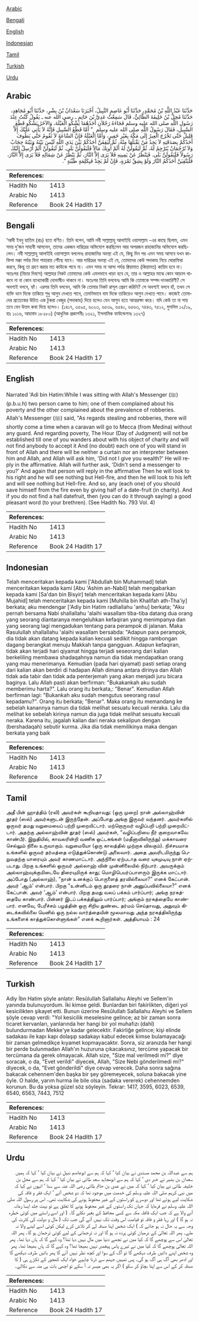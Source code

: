 [Arabic](#arabic)

[Bengali](#bengali)

[English](#english)

[Indonesian](#indonesian)

[Tamil](#tamil)

[Turkish](#turkish)

[Urdu](#urdu)

## Arabic


<div dir="rtl" lang="ar" style={{fontSize:'larger',backgroundColor:'#f8f9fa',padding:20}}>
حَدَّثَنَا عَبْدُ اللَّهِ بْنُ مُحَمَّدٍ، حَدَّثَنَا أَبُو عَاصِمٍ النَّبِيلُ، أَخْبَرَنَا سَعْدَانُ بْنُ بِشْرٍ، حَدَّثَنَا أَبُو مُجَاهِدٍ، حَدَّثَنَا مُحِلُّ بْنُ خَلِيفَةَ الطَّائِيُّ، قَالَ سَمِعْتُ عَدِيَّ بْنَ حَاتِمٍ ـ رضى الله عنه ـ يَقُولُ كُنْتُ عِنْدَ رَسُولِ اللَّهِ صلى الله عليه وسلم فَجَاءَهُ رَجُلاَنِ أَحَدُهُمَا يَشْكُو الْعَيْلَةَ، وَالآخَرُ يَشْكُو قَطْعَ السَّبِيلِ، فَقَالَ رَسُولُ اللَّهِ صلى الله عليه وسلم ‏ "‏ أَمَّا قَطْعُ السَّبِيلِ فَإِنَّهُ لاَ يَأْتِي عَلَيْكَ إِلاَّ قَلِيلٌ حَتَّى تَخْرُجَ الْعِيرُ إِلَى مَكَّةَ بِغَيْرِ خَفِيرٍ، وَأَمَّا الْعَيْلَةُ فَإِنَّ السَّاعَةَ لاَ تَقُومُ حَتَّى يَطُوفَ أَحَدُكُمْ بِصَدَقَتِهِ لاَ يَجِدُ مَنْ يَقْبَلُهَا مِنْهُ، ثُمَّ لَيَقِفَنَّ أَحَدُكُمْ بَيْنَ يَدَىِ اللَّهِ لَيْسَ بَيْنَهُ وَبَيْنَهُ حِجَابٌ وَلاَ تُرْجُمَانٌ يُتَرْجِمُ لَهُ، ثُمَّ لَيَقُولَنَّ لَهُ أَلَمْ أُوتِكَ مَالاً فَلَيَقُولَنَّ بَلَى‏.‏ ثُمَّ لَيَقُولَنَّ أَلَمْ أُرْسِلْ إِلَيْكَ رَسُولاً فَلَيَقُولَنَّ بَلَى‏.‏ فَيَنْظُرُ عَنْ يَمِينِهِ فَلاَ يَرَى إِلاَّ النَّارَ، ثُمَّ يَنْظُرُ عَنْ شِمَالِهِ فَلاَ يَرَى إِلاَّ النَّارَ، فَلْيَتَّقِيَنَّ أَحَدُكُمُ النَّارَ وَلَوْ بِشِقِّ تَمْرَةٍ، فَإِنْ لَمْ يَجِدْ فَبِكَلِمَةٍ طَيِّبَةٍ ‏"‏‏.‏
</div>
<div style={{backgroundColor:'#f8f9fa',padding:20, marginBottom: 10}}><table> <thead> <tr> <th>References:</th> <th></th> </tr> </thead> <tbody><tr><td>Hadith No</td><td>1413</td></tr><tr><td>Arabic No</td><td>1413</td></tr><tr><td>Reference</td><td>Book 24 Hadith 17</td></tr></tbody></table></div>

## Bengali


<div dir="ltr" lang="bn" style={{fontSize:'larger',backgroundColor:'#f8f9fa',padding:20}}>
‘আদী ইবনু হাতিম (রাঃ) হতে বর্ণিত। তিনি বলেন, আমি নবী সাল্লাল্লাহু আলাইহি ওয়াসাল্লাম -এর কাছে ছিলাম, এমন সময় দু’জন সাহাবী আসলেন, তাদের একজন দারিদ্রের অভিযোগ করছিলেন আর অপরজন রাহাজানির অভিযোগ করছিলেন। নবী সাল্লাল্লাহু আলাইহি ওয়াসাল্লাম বললেনঃ রাহাজানির অবস্থা এই যে, কিছু দিন পর এমন সময় আসবে যখন কাফিলা মক্কা পর্যন্ত বিনা পাহারায় পৌঁছে যাবে। আর দারিদ্রের অবস্থা এই যে, তোমাদের কেউ সদাকাহ নিয়ে ঘোরাফিরা করবে, কিন্তু তা গ্রহণ করার মত কাউকে পাবে না। এমন সময় না আসা পর্যন্ত ক্বিয়ামাত (কিয়ামত) কায়িম হবে না। অতঃপর (বিচার দিবসে) আল্লাহর নিকট তোমাদের কেউ এমনভাবে খাড়া হবে যে, তার ও আল্লাহর মাঝে কোন আড়াল থাকবে না বা কোন ব্যাখ্যাকারী দোভাষীও থাকবে না। অতঃপর তিনি বলবেনঃ আমি কি তোমাকে সম্পদ দানকারিণী? সে অবশ্যই বলবে, হ্যাঁ। এরপর তিনি বলবেন, আমি কি তোমার নিকট রাসূল প্রেরণ করিনি? সে অবশ্যই বলবে হাঁ, তখন সে ব্যক্তি ডান দিকে তাকিয়ে শুধু আগুন দেখতে পাবে, তেমনিভাবে বাম দিকে তাকিয়েও আগুন দেখতে পাবে। কাজেই তোমাদের প্রত্যেকের উচিত এক টুকরা খেজুর (সদাকাহ) দিয়ে হলেও যেন আগুন হতে আত্মরক্ষা করে। যদি কেউ তা না পায় তবে যেন উত্তম কথা দিয়ে হলেও। (১৪১৭, ৩৫৯৫, ৬০২৩, ৬৫৩৯, ৬৫৪০, ৬৫৬৩, ৭৪৪৩, ৭৫১২, মুসলিম ১২/১৯, হাঃ ১০১৬, আহমাদ ১৮২৮০) (আধুনিক প্রকাশনীঃ ১৩২১, ইসলামিক ফাউন্ডেশনঃ ১৩২৭)
</div>
<div style={{backgroundColor:'#f8f9fa',padding:20, marginBottom: 10}}><table> <thead> <tr> <th>References:</th> <th></th> </tr> </thead> <tbody><tr><td>Hadith No</td><td>1413</td></tr><tr><td>Arabic No</td><td>1413</td></tr><tr><td>Reference</td><td>Book 24 Hadith 17</td></tr></tbody></table></div>

## English


<div dir="ltr" lang="en" style={{fontSize:'larger',backgroundColor:'#f8f9fa',padding:20}}>
Narrated 'Adi bin Hatim:While I was sitting with Allah's Messenger (ﷺ) (p.b.u.h) two person came to him; one of them complained about his poverty and the other complained about the prevalence of robberies. Allah's Messenger (ﷺ) said, "As regards stealing and robberies, there will shortly come a time when a caravan will go to Mecca (from Medina) without any guard. And regarding poverty, The Hour (Day of Judgment) will not be established till one of you wanders about with his object of charity and will not find anybody to accept it And (no doubt) each one of you will stand in front of Allah and there will be neither a curtain nor an interpreter between him and Allah, and Allah will ask him, 'Did not I give you wealth?' He will reply in the affirmative. Allah will further ask, 'Didn't send a messenger to you?' And again that person will reply in the affirmative Then he will look to his right and he will see nothing but Hell-fire, and then he will look to his left and will see nothing but Hell-fire. And so, any (each one) of you should save himself from the fire even by giving half of a date-fruit (in charity). And if you do not find a hall datefruit, then (you can do it through saying) a good pleasant word (to your brethren). (See Hadith No. 793 Vol. 4)
</div>
<div style={{backgroundColor:'#f8f9fa',padding:20, marginBottom: 10}}><table> <thead> <tr> <th>References:</th> <th></th> </tr> </thead> <tbody><tr><td>Hadith No</td><td>1413</td></tr><tr><td>Arabic No</td><td>1413</td></tr><tr><td>Reference</td><td>Book 24 Hadith 17</td></tr></tbody></table></div>

## Indonesian


<div dir="ltr" lang="id" style={{fontSize:'larger',backgroundColor:'#f8f9fa',padding:20}}>
Telah menceritakan kepada kami ['Abdullah bin Muhammad] telah menceritakan kepada kami [Abu 'Ashim an-Nabil] telah mengabarkan kepada kami [Sa'dan bin Bisyir] telah menceritakan kepada kami [Abu Mujahid] telah menceritakan kepada kami [Muhilla bin Khalifah ath-Tha'iy] berkata; aku mendengar ['Adiy bin Hatim radliallahu 'anhu] berkata; "Aku pernah bersama Nabi shallallahu 'alaihi wasallam tiba-tiba datang dua orang yang seorang diantaranya mengeluhkan kefaqiran yang menimpanya dan yang seorang lagi mengadukan tentang para perampok di jalanan. Maka Rasulullah shallallahu 'alaihi wasallam bersabda: "Adapun para perampok, dia tidak akan datang kepada kalian kecuali sedikit hingga rambongan dagang berangkat menuju Makkah tanpa gangguan. Adapun kefaqiran, tidak akan terjadi hari qiyamat hingga terjadi seseorang dari kalian berkeliling membawa shadaqahnya namun dia tidak mendapatkan orang yang mau menerimanya. Kemudian (pada hari qiyamat) pasti setiap orang dari kalian akan berdiri di hadapan Allah dimana antara dirinya dan Allah tidak ada tabir dan tidak ada penterjemah yang akan menjadi juru bicara baginya. Lalu Allah pasti akan berfirman: "Bukakankah aku sudah memberimu harta?". Lalu orang itu berkata,: "Benar". Kemudian Allah berfirman lagi: "Bukankah aku sudah mengutus seeorang rasul kepadamu?". Orang itu berkata; "Benar". Maka orang itu memandang ke sebelah kanannya namun dia tidak melihat sesuatu kecuali neraka. Lalu dia melihat ke sebelah kirinya namun dia juga tidak melihat sesuatu kecuali neraka. Karena itu, jagalah kalian dari neraka sekalipun dengan (bershadaqah) sebutir kurma. Jika dia tidak memilikinya maka dengan berkata yang baik
</div>
<div style={{backgroundColor:'#f8f9fa',padding:20, marginBottom: 10}}><table> <thead> <tr> <th>References:</th> <th></th> </tr> </thead> <tbody><tr><td>Hadith No</td><td>1413</td></tr><tr><td>Arabic No</td><td>1413</td></tr><tr><td>Reference</td><td>Book 24 Hadith 17</td></tr></tbody></table></div>

## Tamil


<div dir="ltr" lang="ta" style={{fontSize:'larger',backgroundColor:'#f8f9fa',padding:20}}>
அதீ பின் ஹாத்திம் (ரலி) அவர்கள் கூறியதாவது: (ஒரு முறை) நான் அல்லாஹ்வின் தூதர் (ஸல்) அவர்களுடன் இருந்தேன். அப்போது அங்கு இருவர் வந்தனர். அவர்களில் ஒருவர் தமது வறுமையைப் பற்றி முறையிட்டார். மற்றொருவர் வழிப்பறி பற்றி முறையிட்டார். அதற்கு அல்லாஹ்வின் தூதர் (ஸல்) அவர்கள், “வழிப்பறியை நீர் குறைவாகவே காண்பீர். இறுதியில், காவலரின்றி வணிக ஒட்டகங்கள் (மதீனாவிலிருந்து) மக்காவரை செல்லும் நிலை உருவாகும். வறுமையோ (ஒரு காலத்தில் முற்றாக விலகும்). நிச்சயமாக உங்களில் ஒருவர் தர்மத்தை எடுத்துக்கொண்டு அலைவார். அதை அவரிடமிருந்து பெறுவதற்கு யாரையும் அவர் காணமாட்டார். அந்நிலை ஏற்படாத வரை யுகமுடிவு நாள் ஏற்படாது. பிறகு உங்களில் ஒருவர் அல்லாஹ் வின் முன்னிலையில் நிற்பார். அவருக்கும் அல்லாஹ்வுக்குமிடையே திரையுமிருக் காது; மொழிபெயர்ப்பாளரும் இருக்க மாட்டார். அப்போது (அல்லாஹ்), “நான் உனக்குப் பொருளைத் தரவில்லையா?” எனக் கேட்பான். அவர் ‘ஆம்’ என்பார். பிறகு “உன்னிடம் ஒரு தூதரை நான் அனுப்பவில்லையா?” எனக் கேட்பான். அவர் ‘ஆம்’ என்பார். பிறகு தமது வலப் பக்கம் பார்ப்பார்; அங்கு நரகத்தையே காண்பார். பின்னர் இடப் பக்கத்திலும் பார்ப்பார்; அங்கும் நரகத்தையே காண்பார். எனவே, பேரீச்சம் பழத்தின் ஒரு சிறிய துண்டை தர்மம் செய்தாவது, அதுவும் கிடைக்கவில்லை யெனில் ஒரு நல்ல வார்த்தையின் மூலமாவது அந்த நரகத்திலிருந்து உங்களைக் காத்துக்கொள்ளுங்கள்” எனக் கூறினார்கள். அத்தியாயம் : 24
</div>
<div style={{backgroundColor:'#f8f9fa',padding:20, marginBottom: 10}}><table> <thead> <tr> <th>References:</th> <th></th> </tr> </thead> <tbody><tr><td>Hadith No</td><td>1413</td></tr><tr><td>Arabic No</td><td>1413</td></tr><tr><td>Reference</td><td>Book 24 Hadith 17</td></tr></tbody></table></div>

## Turkish


<div dir="ltr" lang="tr" style={{fontSize:'larger',backgroundColor:'#f8f9fa',padding:20}}>
Adiy İbn Hatim şöyle anlatır: Resûlullah Sallallahu Aleyhi ve Sellem'in yanında bulunuyordum. İki kimse geldi. Bunlardan biri fakirlikten, diğeri yol kesicilikten şikayet etti. Bunun üzerine Resûlullah Sallallahu Aleyhi ve Sellem şöyle cevap verdi: "Yol kesicilik meselesine gelince; az bir zaman sonra ticaret kervanları, yanlarında her hangi bir yol muhafızı (dahî) bulundurmadan Mekke'ye kadar gelecektir. Fakirliğe gelince; kişi elinde sadakası ile kapı kapı dolaşıp sadakayı kabul edecek kimse bulamayacağı bir zaman gelmedikçe kıyamet kopmayacaktır. Sonra, siz aranızda her hangi bir perde bulunmadan Allah'ın huzuruna çıkacaksınız, tercüme yapacak bir tercümana da gerek olmayacak. Allah size, "Size mal verilmedi mi?" diye soracak, o da, "Evet verildi" diyecek, Allah, "Size Nebi gönderilmedi mi?" diyecek, o da, "Evet gönderildi" diye cevap verecek. Daha sonra sağına bakacak cehennem'den başka bir şey göremeyecek, soluna bakacak yine öyle. O halde, yarım hurma ile bile olsa (sadaka vererek) cehennemden korunun. Bu da yoksa güzel söz söyleyin. Tekrar: 1417, 3595, 6023, 6539, 6540, 6563, 7443, 7512
</div>
<div style={{backgroundColor:'#f8f9fa',padding:20, marginBottom: 10}}><table> <thead> <tr> <th>References:</th> <th></th> </tr> </thead> <tbody><tr><td>Hadith No</td><td>1413</td></tr><tr><td>Arabic No</td><td>1413</td></tr><tr><td>Reference</td><td>Book 24 Hadith 17</td></tr></tbody></table></div>

## Urdu


<div dir="rtl" lang="ur" style={{fontSize:'larger',backgroundColor:'#f8f9fa',padding:20}}>
ہم سے عبداللہ بن محمد مسندی نے بیان کیا ‘ کہا کہ ہم سے ابوعاصم نبیل نے بیان کیا ‘ کہا کہ ہمیں سعدان بن بشیر نے خبر دی ‘ کہا کہ ہم سے ابومجاہد سعد طائی نے بیان کیا ‘ کہا کہ ہم سے محل بن خلیفہ طائی نے بیان کیا ‘ کہا کہ میں نے عدی بن حاتم طائی رضی اللہ عنہ سے سنا ‘ انہوں نے کہا کہ میں نبی کریم صلی اللہ علیہ وسلم کی خدمت میں موجود تھا کہ دو شخص آئے ‘ ایک فقر و فاقہ کی شکایت لیے ہوئے تھا اور دوسرے کو راستوں کے غیر محفوظ ہونے کی شکایت تھی۔ اس پر رسول اللہ صلی اللہ علیہ وسلم نے فرمایا کہ جہاں تک راستوں کے غیر محفوظ ہونے کا تعلق ہے تو بہت جلد ایسا زمانہ آنے والا ہے کہ جب ایک قافلہ مکہ سے کسی محافظ کے بغیر نکلے گا۔ ( اور اسے راستے میں کوئی خطرہ نہ ہو گا ) اور رہا فقر و فاقہ تو قیامت اس وقت تک نہیں آئے گی جب تک ( مال و دولت کی کثرت کی وجہ سے یہ حال نہ ہو جائے کہ ) ایک شخص اپنا صدقہ لے کر تلاش کرے لیکن کوئی اسے لینے والا نہ ملے۔ پھر اللہ تعالیٰ کے درمیان کوئی پردہ نہ ہو گا اور نہ ترجمانی کے لیے کوئی ترجمان ہو گا۔ پھر اللہ تعالیٰ اس سے پوچھے گا کہ کیا میں نے تجھے دنیا میں مال نہیں دیا تھا؟ وہ کہے گا کہ ہاں دیا تھا۔ پھر اللہ تعالیٰ پوچھے گا کہ کیا میں نے تیرے پاس پیغمبر نہیں بھیجا تھا؟ وہ کہے گا کہ ہاں بھیجا تھا۔ پھر وہ شخص اپنے دائیں طرف دیکھے گا تو آگ کے سوا اور کچھ نظر نہیں آئے گا پھر بائیں طرف دیکھے گا اور ادھر بھی آگ ہی آگ ہو گی۔ پس تمہیں جہنم سے ڈرنا چاہیے خواہ ایک کھجور کے ٹکڑے ہی ( کا صدقہ کر کے اس سے اپنا بچاؤ کر سکو ) اگر یہ بھی میسر نہ آ سکے تو اچھی بات ہی منہ سے نکالے۔
</div>
<div style={{backgroundColor:'#f8f9fa',padding:20, marginBottom: 10}}><table> <thead> <tr> <th>References:</th> <th></th> </tr> </thead> <tbody><tr><td>Hadith No</td><td>1413</td></tr><tr><td>Arabic No</td><td>1413</td></tr><tr><td>Reference</td><td>Book 24 Hadith 17</td></tr></tbody></table></div>